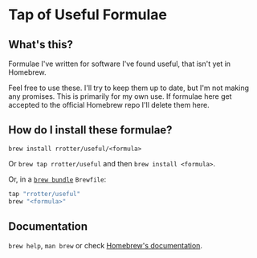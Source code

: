 # Tap of Useful Formulae

## What's this?

Formulae I've written for software I've found useful, that isn't yet in Homebrew.

Feel free to use these. I'll try to keep them up to date, but I'm not making any promises. This is primarily for my own use. If formulae here get accepted to the official Homebrew repo I'll delete them here.

## How do I install these formulae?

`brew install rrotter/useful/<formula>`

Or `brew tap rrotter/useful` and then `brew install <formula>`.

Or, in a [`brew bundle`](https://github.com/Homebrew/homebrew-bundle) `Brewfile`:

```ruby
tap "rrotter/useful"
brew "<formula>"
```

## Documentation

`brew help`, `man brew` or check [Homebrew's documentation](https://docs.brew.sh).
